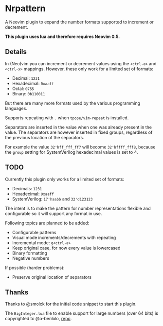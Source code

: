 # Nrpattern

A Neovim plugin to expand the number formats supported to increment or
decrement.

**This plugin uses lua and therefore requires Neovim 0.5.**

## Details

In (Neo)vim you can increment or decrement values using the `<ctrl-a>` and `<ctrl-x>`
mappings. However, these only work for a limited set of formats:

 * Decimal: `1231`
 * Hexadecimal: `0xaaff`
 * Octal: `0755`
 * Binary: `0b110011`

But there are many more formats used by the various programming languages.

Supports repeating with `.` when `tpope/vim-repeat` is installed.

Separators are inserted in the value when one was already present in the value.
The separators are however inserted in fixed groups, regardless of the previous
location of the separators.

For example the value `32'hff_fff_ff7` will become `32'hffff_fff8`, because the
`group` setting for SystemVerilog hexadecimal values is set to 4.


## TODO

Currently this plugin only works for a limited set of formats:
  * Decimals: `1231`
  * Hexadecimal: `0xaaff`
  * SystemVerilog: `17'haabb` and `32'd123123`

The intent is to make the pattern for number representations flexible and
configurable so it will support any format in use.

Following topics are planned to be added:

  * Configurable patterns
  * Visual mode increments/decrements with repeating
  * Incremental mode: `g<ctrl-a>`
  * Keep original case, for now every value is lowercased
  * Binary formatting
  * Negative numbers

If possible (harder problems):

  * Preserve original location of separators


## Thanks

Thanks to @smolck for the initial code snippet to start this plugin.

The `BigInteger.lua` file to enable support for large numbers (over 64 bits) is
copyrighted to @a-benlolo, [repo](https://github.com/A-Benlolo/BigInteger.lua).
